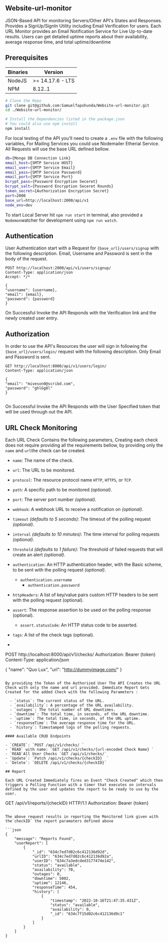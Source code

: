 ## Website-url-monitor
JSON-Based API for monitoring Servers/Other API's States and Responses. Provides a SignUp/SignIn Utility including Email Verification for users. Each URL Monitor provides an Email Notification Service for Live Up-to-date results. Users can get detailed uptime reports about their availability, average response time, and total uptime/downtime


## Prerequisites

| Binaries | Version          |
| -------- | ---------------- |
| NodeJS   | >= 14.17.6 - LTS |
| NPM      | 8.12..1          |

```sh
# Clone the Repo
git clone git@github.com:Samuelfapohunda/Website-url-monitor.git
cd ./Website-url-monitor/

# Install the Dependencies listed in the package.json 
# You could also use npm install
npm install
```

For local testing of the API you'll need to create a `.env` file with the following variables, For Mailing Services you could use Nodemailer Etherial Service. All Requests will use the base URL defined bellow.

```sh
db={Mongo DB Connection Link}
email_host={SMTP Service HOST}
email_user={SMTP Service Email}
email_pass={SMTP Service Password}
email_port={SMTP Service Port}
bcrypt_pass={Password Encryption Seceret}
bcrypt_salt={Password Encryption Seceret Rounds}
token_secret={Authorization Encryption Secret}
port=2000
base_url=http://localhost:2000/api/v1
node_env=dev
```

To start Local Server hit `npm run start` in terminal, also provided a `Nodemon`watcher for development using `npm run watch`.

## Authentication

User Authentication start with a Request for `{base_url}/users/signup` with the following description. Email, Username and Password is sent in the body of the request.

```
POST http://localhost:2000/api/v1/users/signup/
Content-Type: application/json
Accept: */*
 
{
"username": {username},
"email": {email},
"password": {password}
}
```

On Successful Invoke the API Responds with the Verification link and the newly created user entry.

## Authorization

In order to use the API's Resources the user will sign in following the `{base_url}/users/login/` request with the following description. Only Email and Password is sent.

```
GET http://localhost:8000/api/v1/users/login/
Content-Type: application/json
 
{
"email": "miveson0@scribd.com",
"password": "ghlGg8l"
}
 
```

On Successful Invoke the API Responds with the User Specified token that will be used through out the API.

## URL Check Monitoring

Each URL Check Contains the following parameters, Creating each check does not require providing all the requirements bellow, by providing only the `name` and `url`the check can be created.
  - `name`: The name of the check.
  - `url`: The URL to be monitored.
  - `protocol`: The resource protocol name `HTTP`, `HTTPS`, or `TCP`.
  - `path`: A specific path to be monitored *(optional)*.
  - `port`: The server port number *(optional)*.
  - `webhook`: A webhook URL to receive a notification on *(optional)*.
  - `timeout` *(defaults to 5 seconds)*: The timeout of the polling request *(optional)*.
  - `interval` *(defaults to 10 minutes)*: The time interval for polling requests *(optional)*.
  - `threshold` *(defaults to 1 failure)*: The threshold of failed requests that will create an alert *(optional)*.
  - `authentication`: An HTTP authentication header, with the Basic scheme, to be sent with the polling request *(optional)*.
    - `authentication.username`
         - `authentication.password`
  - `httpHeaders`: A list of key/value pairs custom HTTP headers to be sent with the polling request (optional).
  - `assert`: The response assertion to be used on the polling response (optional).
    - `assert.statusCode`: An HTTP status code to be asserted.
  - `tags`: A list of the check tags (optional).

  - ```
POST http://localhost:8000/api/v1/checks/
Authorization: Bearer {token}
Content-Type: application/json
 
{
"name": "Quo Lux",
"url": "http://dummyimage.com/"
}
 
```

By providing the Token of the Authorized User The API Creates the URL Check with only the name and url provided. Immediate Report Gets Created for the added Check with the following Parameters :

  - `status`: The current status of the URL.
  - `availability`: A percentage of the URL availability.
  - `outages`: The total number of URL downtimes.
  - `downtime`: The total time, in seconds, of the URL downtime.
  - `uptime`: The total time, in seconds, of the URL uptime.
  - `responseTime`: The average response time for the URL.
  - `history`: Timestamped logs of the polling requests.

#### Available CRUD Endpoints

- `CREATE`: `POST /api/v1/checks/ `
- `READ` with name: `GET /api/v1/checks/{url-encoded Check Name} `
- `READ`All User Checks `GET /api/v1/checks/`
- `Update`: `Patch /api/v1/checks/{checkID}  `
- `Delete`: `DELETE /api/v1/checks/{checkID}`

## Report

Each URL Created Immediately fires an Event "Check Created" which then triggers a Polling Function with a timer that executes on intervals defined by the user and updates the report to be ready to use by the user. 

```
GET /api/v1/reports/{checkID} HTTP/1.1
Authorization: Bearer {token}
```

The above request results in reporting the Monitored link given with the`checkID` the report paramaters defined above

```json
{
    "message": "Reports Found",
    "userReport": [
        {
            "_id": "634c7ed7d02c6c412136d92d",
            "urlID": "634c7ed7d02c6c412136d92a",
            "userID": "634c7a3edcded3177474e142",
            "status": "available",
            "availability": 70,
            "outages": 0,
            "downtime": 5002,
            "uptime": 12146,
            "responseTime": 454,
            "history": [
                {
                    "timestamp": "2022-10-16T21:47:35.431Z",
                    "status": "available",
                    "availability": 0,
                    "_id": "634c7f15d02c6c412136d9c1"
                }
            ]
        }
    ]
}


```
